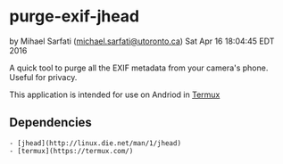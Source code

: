 # purge-exif-jhead
by Mihael Sarfati (michael.sarfati@utoronto.ca)
Sat Apr 16 18:04:45 EDT 2016

A quick tool to purge all the EXIF metadata from your camera's phone. Useful for privacy.

This application is intended for use on Andriod in [Termux](https://termux.com/)

## Dependencies
	- [jhead](http://linux.die.net/man/1/jhead)
	- [termux](https://termux.com/)
